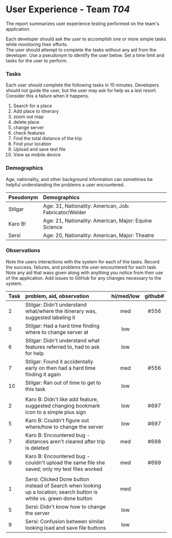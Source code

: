 # User Experience - Team *T04* 

The report summarizes user experience testing performed on the team's application.

Each developer should ask the user to accomplish one or more simple tasks while monitoring their efforts.  
The user should attempt to complete the tasks without any aid from the developer.
Use a pseudonym to identify the user below. 
Set a time limit and tasks for the user to perform.

 
### Tasks

Each user should complete the following tasks in 10 minutes.
Developers should not guide the user, but the user may ask for help as a last resort.  
Consider this a failure when it happens.  

1. Search for a place
2. Add place to itinerary 
3. zoom out map
4. delete place
5. change server
6. check features
7. Find the total distance of the trip
8. Find your location
9. Upload and save test file
10. View as mobile device

### Demographics

Age, nationality, and other background information can sometimes be helpful understanding the problems a user encountered.

| Pseudonym | Demographics |
| :--- | :--- |
| Stilgar | Age: 31, Nationality: American, Job: Fabricator/Welder |
| Karo B! | Age: 21, Nationality: American, Major: Equine Science |
| Sersi | Age: 20, Nationality: American, Major: Theatre |


### Observations

Note the users interactions with the system for each of the tasks.
Record the success, failures, and problems the user encountered for each task.
Note any aid that wass given along with anything you notice from their use of the application.
Add issues to GitHub for any changes necessary to the system.

| Task | problem, aid, observation | hi/med/low | github#  |
| :--- | :--- | :---: | :---: | 
| 2 | Stilgar: Didn't understand what/where the itinerary was, suggested labeling it | med | #556 |
| 5 | Stilgar: Had a hard time finding where to change server at | low | |
| 6 | Stilgar: Didn't understand what features referred to, had to ask for help | low | |
| 7 | Stilgar: Found it accidentally early on then had a hard time finding it again | med | #556 |
| 10 | Stilgar: Ran out of time to get to this task | low | |
| | | | | 
| 2 | Karo B: Didn't like add feature, suggested changing bookmark icon to a simple plus sign | low | #697 | 
| 5 | Karo B: Couldn't figure out where/how to change the server | low | #697 | 
| 7 | Karo B: Encountered bug - distances aren't cleared after trip is deleted | med | #698 | 
| 9 | Karo B: Encountered bug - couldn't upload the same file she saved; only my test files worked | med | #699 | 
| | | | | 
| 1 | Sersi: Clicked Done button instead of Search when looking up a location; search button is white vs. green done button | med | |
| 5 | Sersi: Didn't know how to change the server | low | |
| 9 | Sersi: Confusion between similar looking load and save file buttons | low | |